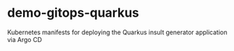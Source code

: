 # demo-gitops-quarkus
Kubernetes manifests for deploying the Quarkus insult generator application via Argo CD
